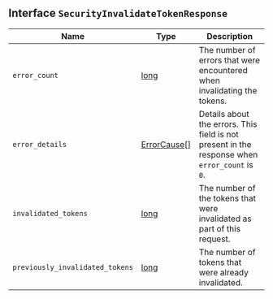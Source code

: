 ## Interface `SecurityInvalidateTokenResponse`

| Name | Type | Description |
| - | - | - |
| `error_count` | [long](./long.md) | The number of errors that were encountered when invalidating the tokens. |
| `error_details` | [ErrorCause](./ErrorCause.md)[] | Details about the errors. This field is not present in the response when `error_count` is `0`. |
| `invalidated_tokens` | [long](./long.md) | The number of the tokens that were invalidated as part of this request. |
| `previously_invalidated_tokens` | [long](./long.md) | The number of tokens that were already invalidated. |
